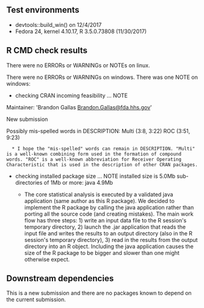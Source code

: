 ## Test environments
* devtools::build_win() on 12/4/2017
* Fedora 24, kernel 4.10.17, R 3.5.0.73808 (11/30/2017)

## R CMD check results
There were no ERRORs or WARNINGs or NOTEs on linux.

There were no ERRORs or WARNINGs on windows. There was one NOTE on windows:

* checking CRAN incoming feasibility ... NOTE

Maintainer: 'Brandon Gallas <Brandon.Gallas@fda.hhs.gov>'

New submission

Possibly mis-spelled words in DESCRIPTION:
  Multi (3:8, 3:22)
  ROC (3:51, 9:23)

      * I hope the "mis-spelled" words can remain in DESCRIPTION. "Multi" is a well-known combining form used in the formation of compound words. "ROC" is a well-known abbreviation for Receiver Operating Characteristic that is used in the description of other CRAN packages.
      
* checking installed package size ... NOTE
  installed size is  5.0Mb
  sub-directories of 1Mb or more:
    java   4.9Mb
    
     * The core statistical analysis is executed by a validated java application (same author as this R package). We decided to implement the R package by calling the java application rather than porting all the source code (and creating mistakes). The main work flow has three steps: 1) write an input data file to the R session's temporary directory, 2) launch the .jar application that reads the input file and writes the results to an output directory (also in the R session's temporary directory), 3) read in the results from the output directory into an R object. Including the java application causes the size of the R package to be bigger and slower than one might otherwise expect.

## Downstream dependencies
This is a new submission and there are no packages known to depend on the current submission.